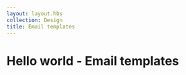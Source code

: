 ```yaml
---
layout: layout.hbs
collection: Design
title: Email templates
---
```


# Hello world - Email templates
